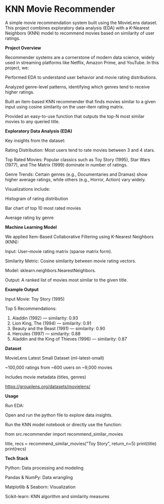 # KNN Movie Recommender

A simple movie recommendation system built using the MovieLens dataset. This project combines exploratory data analysis (EDA) with a K-Nearest Neighbors (KNN) model to recommend movies based on similarity of user ratings.


**Project Overview**

Recommender systems are a cornerstone of modern data science, widely used in streaming platforms like Netflix, Amazon Prime, and YouTube. In this project, we:

Performed EDA to understand user behavior and movie rating distributions.

Analyzed genre-level patterns, identifying which genres tend to receive higher ratings.

Built an item-based KNN recommender that finds movies similar to a given input using cosine similarity on the user–item rating matrix.

Provided an easy-to-use function that outputs the top-N most similar movies to any queried title.


**Exploratory Data Analysis (EDA)**

Key insights from the dataset:

Rating Distribution: Most users tend to rate movies between 3 and 4 stars.

Top Rated Movies: Popular classics such as Toy Story (1995), Star Wars (1977), and The Matrix (1999) dominate in number of ratings.

Genre Trends: Certain genres (e.g., Documentaries and Dramas) show higher average ratings, while others (e.g., Horror, Action) vary widely.

Visualizations include:

Histogram of rating distribution

Bar chart of top 10 most rated movies

Average rating by genre


**Machine Learning Model**

We applied Item-Based Collaborative Filtering using K-Nearest Neighbors (KNN):

Input: User–movie rating matrix (sparse matrix form).

Similarity Metric: Cosine similarity between movie rating vectors.

Model: sklearn.neighbors.NearestNeighbors.

Output: A ranked list of movies most similar to the given title.



**Example Output**

Input Movie: Toy Story (1995)

Top 5 Recommendations:
1. Aladdin (1992) — similarity: 0.93
2. Lion King, The (1994) — similarity: 0.91
3. Beauty and the Beast (1991) — similarity: 0.90
4. Hercules (1997) — similarity: 0.88
5. Aladdin and the King of Thieves (1996) — similarity: 0.87


**Dataset**

MovieLens Latest Small Dataset (ml-latest-small)

~100,000 ratings from ~600 users on ~9,000 movies

Includes movie metadata (titles, genres)

https://grouplens.org/datasets/movielens/


**Usage**

Run EDA:

Open and run the python file to explore data insights.

Run the KNN model notebook or directly use the function:

from src.recommender import recommend_similar_movies

title, recs = recommend_similar_movies("Toy Story", return_n=5)
print(title)
print(recs)

**Tech Stack**

Python: Data processing and modeling

Pandas & NumPy: Data wrangling

Matplotlib & Seaborn: Visualization

Scikit-learn: KNN algorithm and similarity measures
